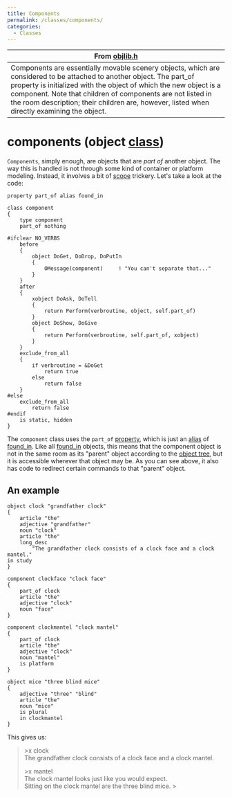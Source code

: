 ```yaml
---
title: Components
permalink: /classes/components/
categories: 
  - Classes
---
```


| From [objlib.h](Objlib)                                                                                                                                                                                                                                                                                                                       |
|----------------------------------------------------------------------------------------------------------------------------------------------------------------------------------------------------------------------------------------------------------------------------------------------------------------------------------------------------------|
| Components are essentially movable scenery objects, which are considered to be attached to another object. The part_of property is initialized with the object of which the new object is a component. Note that children of components are not listed in the room description; their children are, however, listed when directly examining the object. |

# components (object [class](Object_Classes))

`Components`, simply enough, are objects that are *part of* another
object. The way this is handled is not through some kind of container or
platform modeling. Instead, it involves a bit of
[scope](Scope) trickery. Let's take a look at the code:

    property part_of alias found_in

    class component
    {
        type component
        part_of nothing

    #ifclear NO_VERBS
        before
        {
            object DoGet, DoDrop, DoPutIn
            {
                OMessage(component)     ! "You can't separate that..."
            }
        }
        after
        {
            xobject DoAsk, DoTell
            {
                return Perform(verbroutine, object, self.part_of)
            }
            object DoShow, DoGive
            {
                return Perform(verbroutine, self.part_of, xobject)
            }
        }
        exclude_from_all
        {
            if verbroutine = &DoGet
                return true
            else
                return false
        }
    #else
        exclude_from_all
            return false
    #endif
        is static, hidden
    }

The `component` class uses the `part_of`
[property](Properties), which is just an
[alias](Alias) of [found_in](Found_in). Like all
[found_in](Found_in) objects, this means that the component
object is not in the same room as its "parent" object according to the
[object tree](Object_Tree), but it is accessible wherever
that object may be. As you can see above, it also has code to redirect
certain commands to that "parent" object.

## An example

    object clock "grandfather clock"
    {
        article "the"
        adjective "grandfather"
        noun "clock"
        article "the"
        long_desc
            "The grandfather clock consists of a clock face and a clock mantel."
    in study
    }

    component clockface "clock face"
    {
        part_of clock
        article "the"
        adjective "clock"
        noun "face"
    }

    component clockmantel "clock mantel"
    {
        part_of clock
        article "the"
        adjective "clock"
        noun "mantel"
        is platform
    }

    object mice "three blind mice"
    {
        adjective "three" "blind"
        article "the"
        noun "mice"
        is plural
        in clockmantel
    }

This gives us:

>&gt;x clock  
>The grandfather clock consists of a clock face and a clock mantel.
>
>&gt;x mantel  
>The clock mantel looks just like you would expect.  
>Sitting on the clock mantel are the three blind mice.
>&gt;

